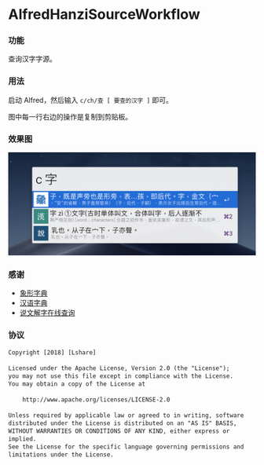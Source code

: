 # AlfredHanziSourceWorkflow
### 功能

查询汉字字源。

### 用法

启动 Alfred，然后输入 `c/ch/查 [ 要查的汉字 ]` 即可。

图中每一行右边的操作是复制到剪贴板。

### 效果图

![screen_shot_search_zi](screenshot/screen_shot_search_zi.png)

### 感谢

- [象形字典](http://www.vividict.com/Default.aspx)
- [汉语字典](http://dict.iguci.cn/)
- [说文解字在线查询](http://www.shuowen.org/)

### 协议

```
Copyright [2018] [Lshare]

Licensed under the Apache License, Version 2.0 (the "License");
you may not use this file except in compliance with the License.
You may obtain a copy of the License at

    http://www.apache.org/licenses/LICENSE-2.0

Unless required by applicable law or agreed to in writing, software
distributed under the License is distributed on an "AS IS" BASIS,
WITHOUT WARRANTIES OR CONDITIONS OF ANY KIND, either express or implied.
See the License for the specific language governing permissions and
limitations under the License.
```